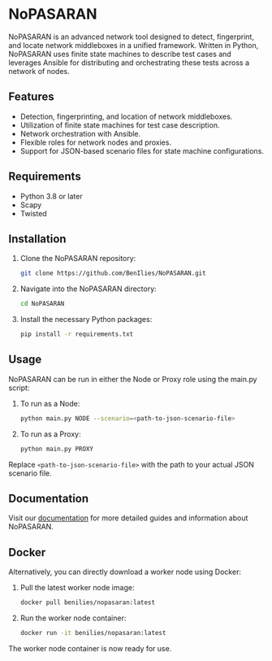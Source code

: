 # NoPASARAN

NoPASARAN is an advanced network tool designed to detect, fingerprint, and locate network middleboxes in a unified framework. Written in Python, NoPASARAN uses finite state machines to describe test cases and leverages Ansible for distributing and orchestrating these tests across a network of nodes.

## Features

* Detection, fingerprinting, and location of network middleboxes.
* Utilization of finite state machines for test case description.
* Network orchestration with Ansible.
* Flexible roles for network nodes and proxies.
* Support for JSON-based scenario files for state machine configurations.

## Requirements

* Python 3.8 or later
* Scapy
* Twisted

## Installation

1. Clone the NoPASARAN repository:
   ```bash
   git clone https://github.com/BenIlies/NoPASARAN.git
   ```

2. Navigate into the NoPASARAN directory:
   ```bash
   cd NoPASARAN
   ```

3. Install the necessary Python packages:
   ```bash
   pip install -r requirements.txt
   ```

## Usage

NoPASARAN can be run in either the Node or Proxy role using the main.py script:

1. To run as a Node:
   ```bash
   python main.py NODE --scenario=<path-to-json-scenario-file>
   ```

2. To run as a Proxy:
   ```bash
   python main.py PROXY
   ```

Replace `<path-to-json-scenario-file>` with the path to your actual JSON scenario file.

## Documentation

Visit our [documentation](https://nopasaran.readthedocs.io) for more detailed guides and information about NoPASARAN.

## Docker

Alternatively, you can directly download a worker node using Docker:

1. Pull the latest worker node image:
   ```bash
   docker pull benilies/nopasaran:latest

2. Run the worker node container:

   ```bash
   docker run -it benilies/nopasaran:latest

The worker node container is now ready for use.